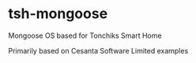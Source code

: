 # tsh-mongoose
Mongoose OS based for Tonchiks Smart Home

Primarily based on Cesanta Software Limited examples
